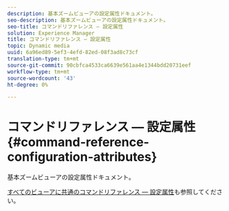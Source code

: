 ```yaml
---
description: 基本ズームビューアの設定属性ドキュメント。
seo-description: 基本ズームビューアの設定属性ドキュメント。
seo-title: コマンドリファレンス — 設定属性
solution: Experience Manager
title: コマンドリファレンス — 設定属性
topic: Dynamic media
uuid: 6a96ed89-5ef3-4efd-82ed-08f3ad8c73cf
translation-type: tm+mt
source-git-commit: 90cbfca4533ca6639e561aa4e1344bdd20731eef
workflow-type: tm+mt
source-wordcount: '43'
ht-degree: 0%

---
```



# コマンドリファレンス — 設定属性{#command-reference-configuration-attributes}

基本ズームビューアの設定属性ドキュメント。

<!--<a id="section_F52FF0F139604447A870ABE6E1C03444"></a>-->

[すべてのビューアに共通のコマンドリファレンス — 設定属性](../../../r-html5-viewer-20-cmdref-configattrib/r-html5-viewer-20-cmdref-configattrib.md#concept-850e0f2c49b949deb7cfbfd330d329bd)も参照してください。
